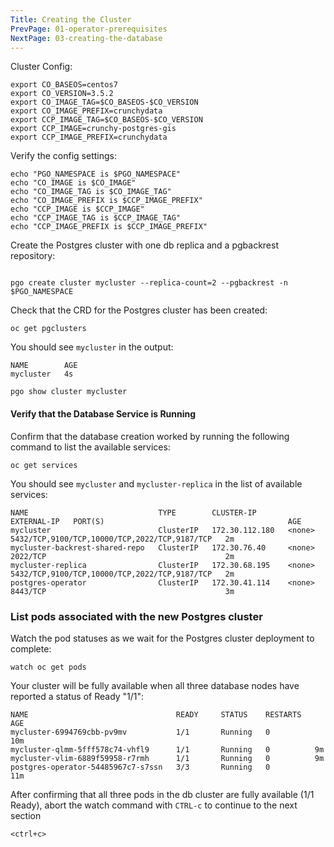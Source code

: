 ```yaml
---
Title: Creating the Cluster
PrevPage: 01-operator-prerequisites
NextPage: 03-creating-the-database
---
```


Cluster Config:

```exeute-1
export CO_BASEOS=centos7
export CO_VERSION=3.5.2
export CO_IMAGE_TAG=$CO_BASEOS-$CO_VERSION
export CO_IMAGE_PREFIX=crunchydata
export CCP_IMAGE_TAG=$CO_BASEOS-$CO_VERSION
export CCP_IMAGE=crunchy-postgres-gis
export CCP_IMAGE_PREFIX=crunchydata
```

Verify the config settings:

```execute-1
echo "PGO_NAMESPACE is $PGO_NAMESPACE"
echo "CO_IMAGE is $CO_IMAGE"
echo "CO_IMAGE_TAG is $CO_IMAGE_TAG"
echo "CO_IMAGE_PREFIX is $CCP_IMAGE_PREFIX"
echo "CCP_IMAGE is $CCP_IMAGE"
echo "CCP_IMAGE_TAG is $CCP_IMAGE_TAG"
echo "CCP_IMAGE_PREFIX is $CCP_IMAGE_PREFIX"
```

Create the Postgres cluster with one db replica and a pgbackrest repository:

```execute-1

pgo create cluster mycluster --replica-count=2 --pgbackrest -n $PGO_NAMESPACE
```

Check that the CRD for the Postgres cluster has been created:

```execute-1
oc get pgclusters
```

You should see `mycluster` in the output:
```
NAME        AGE                                                                                 
mycluster   4s 
```

```execute-1
pgo show cluster mycluster
```

#### Verify that the Database Service is Running

Confirm that the database creation worked by running the following command to list the available services:

```execute-1
oc get services
```

You should see `mycluster` and `mycluster-replica` in the list of available services:
```
NAME                             TYPE        CLUSTER-IP       EXTERNAL-IP   PORT(S)                                         AGE
mycluster                        ClusterIP   172.30.112.180   <none>        5432/TCP,9100/TCP,10000/TCP,2022/TCP,9187/TCP   2m
mycluster-backrest-shared-repo   ClusterIP   172.30.76.40     <none>        2022/TCP                                        2m 
mycluster-replica                ClusterIP   172.30.68.195    <none>        5432/TCP,9100/TCP,10000/TCP,2022/TCP,9187/TCP   2m
postgres-operator                ClusterIP   172.30.41.114    <none>        8443/TCP                                        3m
```

### List pods associated with the new Postgres cluster
Watch the pod statuses as we wait for the Postgres cluster deployment to complete: 

```execute-2
watch oc get pods
```

Your cluster will be fully available when all three database nodes have reported a status of Ready "1/1":

```
NAME                                 READY     STATUS    RESTARTS   AGE                         
mycluster-6994769cbb-pv9mv           1/1       Running   0          10m                         
mycluster-qlmm-5fff578c74-vhfl9      1/1       Running   0          9m                          
mycluster-vlim-6889f59958-r7rmh      1/1       Running   0          9m                          
postgres-operator-54485967c7-s7ssn   3/3       Running   0          11m
```

After confirming that all three pods in the db cluster are fully available (1/1 Ready), abort the watch command with `CTRL-c` to continue to the next section

```execute-2
<ctrl+c>
```
